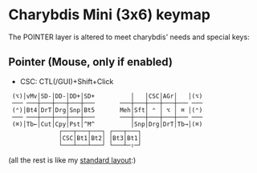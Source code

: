 # Charybdis Mini (3x6) keymap

The POINTER layer is altered to meet charybdis' needs and special keys:

## Pointer (Mouse, only if enabled)
* CSC: CTL(/GUI)+Shift+Click
```
 (⌥)│vMv│SD-│DD-│DD+│SD+          │   │CSC│AGr│   │(⌥)
 ─── ───┼───┼───┼───┼───       ───┼───┼───┼───┼─── ───
 (⌃)│Bt4│DrT│Drg│Snp│Bt5       Meh│Sft│ ⌃ │ ⌥ │ ⌘ │(⌃)
 ─── ───┼───┼───┼───┼───       ───┼───┼───┼───┼─── ───
 (⌘)│Tb←│Cut│Cpy│Pst│^M^          │Snp│Drg│DrT│Tb→│(⌘)
              ┌───┬───┬───┐ ┌───┬───┐
              │CSC│Bt1│Bt2│ │Bt3│Bt1│
              └───┴───┴───┘ └───┴─⇧─┘
```

(all the rest is like my [standard layout](/README.md):)
